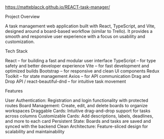 https://matteblacck.github.io/REACT-task-manager/

Project Overview

A task management web application built with React, TypeScript, and Vite, designed around a board-based workflow (similar to Trello). It provides a smooth and responsive user experience with a focus on usability and customization.

Tech Stack

React – for building a fast and modular user interface
TypeScript – for type safety and better developer experience
Vite – for fast development and optimized builds
Bootstrap – for responsive and clean UI components
Redux Toolkit – for state management
Axios – for API communication
Drag and Drop API / react-beautiful-dnd – for intuitive task movement

Features

User Authentication: Registration and login functionality with protected routes
Board Management: Create, edit, and delete boards to organize workspaces
Draggable Cards: Intuitive drag-and-drop support for tasks across columns
Customizable Cards: Add descriptions, labels, deadlines, and more to each card
Persistent State: Boards and tasks are saved and synced with the backend
Clean Architecture: Feature-sliced design for scalability and maintainability
